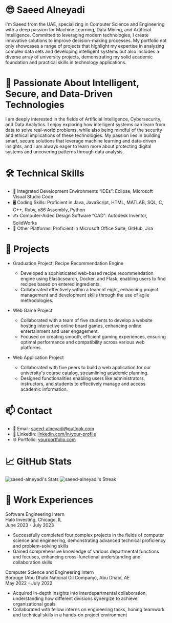 # 😎 Saeed Alneyadi
I'm Saeed from the UAE, specializing in Computer Science and Engineering with a deep passion for Machine Learning, Data Mining, and Artificial Intelligence. Committed to leveraging modern technologies, I create innovative solutions to improve decision-making processes. My portfolio not only showcases a range of projects that highlight my expertise in analyzing complex data sets and developing intelligent systems but also includes a diverse array of university projects, demonstrating my solid academic foundation and practical skills in technology applications.

# 🚀 Passionate About Intelligent, Secure, and Data-Driven Technologies
I am deeply interested in the fields of Artificial Intelligence, Cybersecurity, and Data Analytics. I enjoy exploring how intelligent systems can learn from data to solve real-world problems, while also being mindful of the security and ethical implications of these technologies. My passion lies in building smart, secure solutions that leverage machine learning and data-driven insights, and I am always eager to learn more about protecting digital systems and uncovering patterns through data analysis.

# 🛠️ Technical Skills 
* 📀 Integrated Development Environments “IDEs”: Eclipse, Microsoft Visual Studio Code
* 🖥️ Coding Skills: Proficient in Java, JavaScript, HTML, MATLAB, SQL, C, C++, Ruby, x86 Assembly, Python
* ✍️ Computer-Aided Design Software “CAD”: Autodesk Inventor, SolidWorks
* 💼 Other Platforms: Proficient in Microsoft Office Suite, GitHub, Jira

# 📂 Projects
* Graduation Project: Recipe Recommendation Engine
  - Developed a sophisticated web-based recipe recommendation engine using Elasticsearch, Docker,
    and Flask, enabling users to find recipes based on entered ingredients.
  - Collaborated effectively within a team of eight, enhancing project management and development skills through the use of agile methodologies.

* Web Game Project
  - Collaborated with a team of five students to develop a website hosting interactive online board games, enhancing online entertainment and user engagement.
  - Focused on creating smooth, efficient gaming experiences, ensuring optimal performance and compatibility across various web platforms.

* Web Application Project
  - Collaborated with five peers to build a web application for our university's course catalog, streamlining academic planning.
  - Designed functionalities enabling users like administrators, instructors, and students to effectively manage and access academic information.

# 📫 Contact
* 📧 Email: saeed-alneyadi@outlook.com
* 💼 LinkedIn: [linkedin.com/in/your-profile]([https://linkedin.com/in/your-profile](https://www.linkedin.com/in/saeed-alneyadi-b87482247/))  
* 🌐 Portfolio: [yourportfolio.com](https://yourportfolio.com)  

# 📈 GitHub Stats
![saeed-alneyadi's Stats](https://github-readme-stats.vercel.app/api?username=saeed-alneyadi&theme=default&show_icons=true&hide_border=false&count_private=true)
![saeed-alneyadi's Streak](https://github-readme-streak-stats.herokuapp.com/?user=saeed-alneyadi&theme=default&hide_border=false)

# 💼 Work Experiences
Software Engineering Intern <br />
Halo Investing, Chicago, IL <br />
June 2023 - July 2023
* Successfully completed four complex projects in the fields of computer science and engineering, demonstrating advanced technical proficiency and problem-solving skills
* Gained comprehensive knowledge of various departmental functions and focuses, enhancing cross-functional understanding and collaboration skills

Computer Science and Engineering Intern <br />
Borouge (Abu Dhabi National Oil Company), Abu Dhabi, AE <br />
May 2022 - July 2022
* Acquired in-depth insights into interdepartmental collaboration, understanding how different divisions synergize to achieve organizational goals
* Collaborated with fellow interns on engineering tasks, honing teamwork and technical skills in a hands-on project environment

